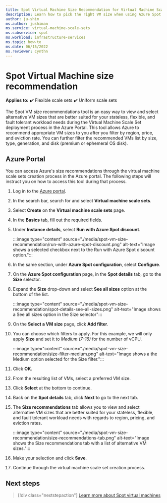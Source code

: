 ```yaml
---
title: Spot Virtual Machine Size Recommendation for Virtual Machine Scale Sets
description: Learn how to pick the right VM size when using Azure Spot for Virtual Machine Scale Sets.
author: ju-shim
ms.author: jushiman
ms.service: virtual-machine-scale-sets
ms.subservice: spot
ms.workload: infrastructure-services
ms.topic: how-to
ms.date: 06/15/2022
ms.reviewer: cynthn
---
```


# Spot Virtual Machine size recommendation 

**Applies to:** :heavy_check_mark: Flexible scale sets :heavy_check_mark: Uniform scale sets

The Spot VM size recommendations tool is an easy way to view and select alternative VM sizes that are better suited for your stateless, flexible, and fault tolerant workload needs during the Virtual Machine Scale Set deployment process in the Azure Portal. This tool allows Azure to recommend appropriate VM sizes to you after you filter by region, price, and eviction rate. You can further filter the recommended VMs list by size, type, generation, and disk (premium or ephemeral OS disk). 


## Azure Portal 

You can access Azure's size recommendations through the virtual machine scale sets creation process in the Azure portal. The following steps will instruct you on how to access this tool during that process. 

1. Log in to the [Azure portal](https://portal.azure.com).
1. In the search bar, search for and select **Virtual machine scale sets**.
1. Select **Create** on the **Virtual machine scale sets** page.
1. In the **Basics** tab, fill out the required fields. 
1. Under **Instance details**, select **Run with Azure Spot discount**. 
    
    :::image type="content" source="./media/spot-vm-size-recommendation/run-with-azure-spot-discount.png" alt-text="Image shows a selected checkbox next to the Run with Azure Spot discount option.":::

1. In the same section, under **Azure Spot configuration**, select **Configure**.
1. On the **Azure Spot configuration** page, in the **Spot details** tab, go to the **Size** selector.
1. Expand the **Size** drop-down and select **See all sizes** option at the bottom of the list.
    
    :::image type="content" source="./media/spot-vm-size-recommendation/spot-details-see-all-sizes.png" alt-text="Image shows a See all sizes option in the Size selector":::

1. On the **Select a VM size** page, click **Add filter**.
1. You can choose which filters to apply. For this example, we will only apply **Size** and set it to *Medium (7-16)* for the number of vCPU.
     
    :::image type="content" source="./media/spot-vm-size-recommendation/size-filter-medium.png" alt-text="Image shows a the Medium option selected for the Size filter.":::

1. Click **OK**.
1. From the resulting list of VMs, select a preferred VM size. 
1. Click **Select** at the bottom to continue. 
1. Back on the **Spot details** tab, click **Next** to go to the next tab.
1. The **Size recommendations** tab allows you to view and select alternative VM sizes that are better suited for your stateless, flexible, and fault tolerant workload needs with regards to region, pricing, and eviction rates.
     
    :::image type="content" source="./media/spot-vm-size-recommendation/size-recommendations-tab.png" alt-text="Image shows the Size recommendations tab with a list of alternative VM sizes.":::

1. Make your selection and click **Save**. 
1. Continue through the virtual machine scale set creation process. 


## Next steps

> [!div class="nextstepaction"]
> [Learn more about Spot virtual machines](../virtual-machines/spot-vms.md)
